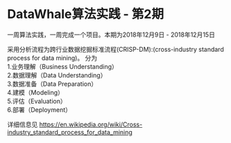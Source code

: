 # DataWhale算法实践 - 第2期
一周算法实践，一周完成一个项目。本期为2018年12月9日 - 2018年12月15日

采用分析流程为跨行业数据挖掘标准流程(CRISP-DM):(cross-industry standard process for data mining)。 
分为  
1.业务理解（Business Understanding）  
2.数据理解（Data Understanding）  
3.数据准备（Data Preparation）  
4.建模（Modeling）  
5.评估（Evaluation）  
6.部署（Deployment）  
  
详细信息见 https://en.wikipedia.org/wiki/Cross-industry_standard_process_for_data_mining


